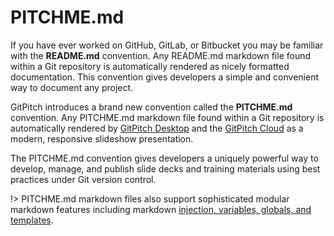 # PITCHME.md

If you have ever worked on GitHub, GitLab, or Bitbucket you may be familiar with the **README.md** convention. Any README.md markdown file found within a Git repository is automatically rendered as nicely formatted documentation. This convention gives developers a simple and convenient way to document any project.

GitPitch introduces a brand new convention called the **PITCHME.md** convention. Any PITCHME.md markdown file found within a Git repository is automatically rendered by [GitPitch Desktop](/desktop/) and the [GitPitch Cloud](/cloud/) as a modern, responsive slideshow presentation.

The PITCHME.md convention gives developers a uniquely powerful way to develop, manage, and publish slide decks and training materials using best practices under Git version control.

!> PITCHME.md markdown files also support sophisticated modular markdown features including markdown [injection, variables, globals, and templates](/modular-markdown/).

